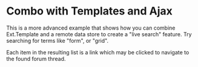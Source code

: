 # Combo with Templates and Ajax #

This is a more advanced example that shows how you can combine Ext.Template and a remote data store to create a "live search" feature. Try searching for terms like "form", or "grid".

Each item in the resulting list is a link which may be clicked to navigate to the found forum thread.
